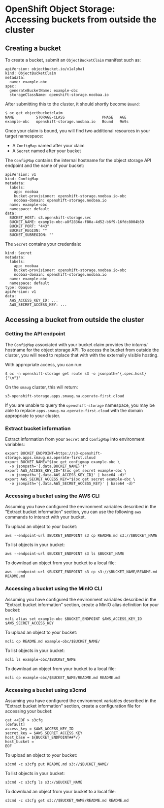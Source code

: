 # OpenShift Object Storage: Accessing buckets from outside the cluster

## Creating a bucket

To create a bucket, submit an `ObjectBucketClaim` manifest such as:

```
apiVersion: objectbucket.io/v1alpha1
kind: ObjectBucketClaim
metadata:
  name: example-obc
spec:
  generateBucketName: example-obc
  storageClassName: openshift-storage.noobaa.io
```

After submitting this to the cluster, it should shortly become
`Bound`:

```
$ oc get objectbucketclaim
NAME          STORAGE-CLASS                 PHASE   AGE
example-obc   openshift-storage.noobaa.io   Bound   9m9s
```

Once your claim is bound, you will find two additional resources in
your target namespace:

- A `ConfigMap` named after your claim
- A `Secret` named after your bucket

The `ConfigMap` contains the internal hostname for the object storage
API endpoint and the name of your bucket:

```
apiVersion: v1
kind: ConfigMap
metadata:
  labels:
    app: noobaa
    bucket-provisioner: openshift-storage.noobaa.io-obc
    noobaa-domain: openshift-storage.noobaa.io
  name: example-obc
  namespace: default
data:
  BUCKET_HOST: s3.openshift-storage.svc
  BUCKET_NAME: example-obc-a8f2836a-f80a-4d52-b6f9-16fdc8004b59
  BUCKET_PORT: "443"
  BUCKET_REGION: ""
  BUCKET_SUBREGION: ""
```

The `Secret` contains your credentials:

```
kind: Secret
metadata:
  labels:
    app: noobaa
    bucket-provisioner: openshift-storage.noobaa.io-obc
    noobaa-domain: openshift-storage.noobaa.io
  name: example-obc
  namespace: default
type: Opaque
apiVersion: v1
data:
  AWS_ACCESS_KEY_ID: ...
  AWS_SECRET_ACCESS_KEY: ...
```

## Accessing a bucket from outside the cluster

### Getting the API endpoint

The `ConfigMap` associated with your bucket claim provides the
*internal* hostname for the object storage API. To access the bucket
from outside the cluster, you will need to replace that with with the
externally visible hosting.

With appropriate access, you can run:

```
$ oc -n openshift-storage get route s3 -o jsonpath='{.spec.host}{"\n"}'
```

On the `smaug` cluster, this will return:

```
s3-openshift-storage.apps.smaug.na.operate-first.cloud
```

If you are unable to query the `openshift-storage` namespace, you may
be able to replace `apps.smaug.na.operate-first.cloud` with the
domain appropriate to your cluster.

### Extract bucket information

Extract information from your `Secret` and `ConfigMap` into
environment variables:

```
export BUCKET_ENDPOINT=https://s3-openshift-storage.apps.smaug.na.operate-first.cloud
export BUCKET_NAME="$(oc get configmap example-obc \
  -o jsonpath='{.data.BUCKET_NAME}')"
export AWS_ACCESS_KEY_ID="$(oc get secret example-obc \
  -o jsonpath='{.data.AWS_ACCESS_KEY_ID}' | base64 -d)"
export AWS_SECRET_ACCESS_KEY="$(oc get secret example-obc \
  -o jsonpath='{.data.AWS_SECRET_ACCESS_KEY}' | base64 -d)"
```

### Accessing a bucket using the AWS CLI

Assuming you have configured the environment variables described in
the "Extract bucket information" section, you can use the following
`aws` commands to interact with your bucket.

To upload an object to your bucket:

```
aws --endpoint-url $BUCKET_ENDPOINT s3 cp README.md s3://$BUCKET_NAME
```

To list objects in your bucket:

```
aws --endpoint-url $BUCKET_ENDPOINT s3 ls $BUCKET_NAME
```

To download an object from your bucket to a local file:

```
aws --endpoint-url $BUCKET_ENDPOINT s3 cp s3://$BUCKET_NAME/README.md README.md
```

### Accessing a bucket using the MinIO CLI

Assuming you have configured the environment variables described in
the "Extract bucket information" section, create a MinIO alias
definition for your bucket:

```
mcli alias set example-obc $BUCKET_ENDPOINT $AWS_ACCESS_KEY_ID $AWS_SECRET_ACCESS_KEY
```

To upload an object to your bucket:

```
mcli cp README.md example-obc/$BUCKET_NAME/
```

To list objects in your bucket:

```
mcli ls example-obc/$BUCKET_NAME
```

To download an object from your bucket to a local file:

```
mcli cp example-obc/$BUCKET_NAME/README.md README.md
```

### Accessing a bucket using s3cmd

Assuming you have configured the environment variables described in
the "Extract bucket information" section, create a configuration file
for accessing your bucket:

```
cat <<EOF > s3cfg
[default]
access_key = $AWS_ACCESS_KEY_ID
secret_key = $AWS_SECRET_ACCESS_KEY
host_base = ${BUCKET_ENDPOINT##*/}
host_bucket =
EOF
```

To upload an object to your bucket:

```
s3cmd -c s3cfg put README.md s3://$BUCKET_NAME/
```

To list objects in your bucket:

```
s3cmd -c s3cfg ls s3://$BUCKET_NAME
```

To download an object from your bucket to a local file:

```
s3cmd -c s3cfg get s3://$BUCKET_NAME/README.md README.md
```
